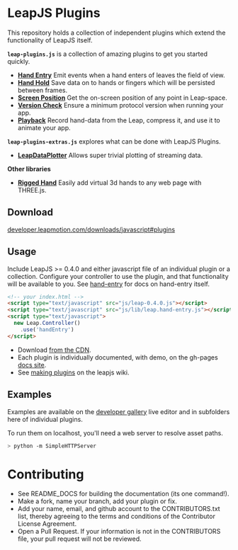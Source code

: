 LeapJS Plugins
==============

This repository holds a collection of independent plugins which extend the functionality of LeapJS itself.

**`leap-plugins.js`** is a collection of amazing plugins to get you started quickly.

 - **[Hand Entry](http://leapmotion.github.io/leapjs-plugins/docs/#hand-entry)** Emit events when a hand enters of leaves the field of view.
 - **[Hand Hold](http://leapmotion.github.io/leapjs-plugins/docs/#hand-hold)** Save data on to hands or fingers which will be persisted between frames.
 - **[Screen Position](http://leapmotion.github.io/leapjs-plugins/docs/#screen-position)** Get the on-screen position of any point in Leap-space.
 - **[Version Check](http://leapmotion.github.io/leapjs-plugins/docs/#version-check)** Ensure a minimum protocol version when running your app.
 - **[Playback](http://leapmotion.github.io/leapjs-plugins/docs/#playback)** Record hand-data from the Leap, compress it, and use it to animate your app.

**`leap-plugins-extras.js`** explores what can be done with LeapJS Plugins.

 - **[LeapDataPlotter](http://leapmotion.github.io/leapjs-plugins/extras/data-plotter/)** Allows super trivial plotting of streaming data.
 
**Other libraries** 
 - **[Rigged Hand](https://github.com/leapmotion/leapjs-rigged-hand)** Easily add virtual 3d hands to any web page with THREE.js.

## Download

[developer.leapmotion.com/downloads/javascript#plugins](https://developer.leapmotion.com/downloads/javascript#plugins)

## Usage

Include LeapJS >= 0.4.0 and either javascript file of an individual plugin or a collection.
Configure your controller to use the plugin, and that functionality will be available to you.
See [hand-entry](http://leapmotion.github.io/leapjs-plugins/docs/index.html#hand-entry) for docs on hand-entry itself.

```html
<!-- your index.html -->
<script type="text/javascript" src="js/leap-0.4.0.js"></script>
<script type="text/javascript" src="js/lib/leap.hand-entry.js"></script>
<script type="text/javascript">
  new Leap.Controller()
    .use('handEntry')
</script>
```

 - Download [from the CDN](http://developer.leapmotion.com/leapjs/plugins).
 - Each plugin is individually documented, with demo, on the gh-pages [docs site](http://leapmotion.github.io/leapjs-plugins/docs/).
 - See [making plugins](http://github.com/leapmotion/leapjs/wiki/plugins) on the leapjs wiki.


## Examples

Examples are available on the [developer gallery](http://developer.leapmotion.com/gallery/tags/javascript) live editor
and in subfolders here of individual plugins.

To run them on localhost, you'll need a web server to resolve asset paths.

```bash
> python -m SimpleHTTPServer
```


Contributing
===============

 - See README_DOCS for building the documentation (its one command!).
 - Make a fork, name your branch, add your plugin or fix.
 - Add your name, email, and github account to the CONTRIBUTORS.txt list, thereby agreeing to the terms and conditions of the Contributor License Agreement.
 - Open a Pull Request. If your information is not in the CONTRIBUTORS file, your pull request will not be reviewed.
